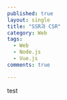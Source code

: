 ```yaml
---
published: true
layout: single
title: "SSR과 CSR"
category: Web
tags:
  - Web
  - Node.js
  - Vue.js
comments: true

---
```


test